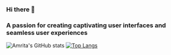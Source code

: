### Hi there 👋
### A passion for creating captivating user interfaces and seamless user experiences

![Amrita's GitHub stats](https://github-readme-stats.vercel.app/api?username=amritaarora0902&show_icons=true&theme=radical)
[![Top Langs](https://github-readme-stats.vercel.app/api/top-langs/?username=amritaarora0902&layout=pie&theme=dark)](https://github.com/anuraghazra/github-readme-stats)
